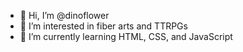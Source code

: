 - 👋 Hi, I’m @dinoflower
- 👀 I’m interested in fiber arts and TTRPGs
- 🌱 I’m currently learning HTML, CSS, and JavaScript

<!---
dinoflower/dinoflower is a ✨ special ✨ repository because its `README.md` (this file) appears on your GitHub profile.
You can click the Preview link to take a look at your changes.
--->
